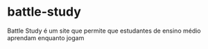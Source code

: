 # battle-study
Battle Study é um site que permite que estudantes de ensino médio aprendam enquanto jogam
